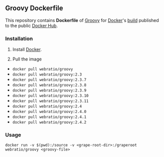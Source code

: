 ## Groovy Dockerfile

This repository contains **Dockerfile** of [Groovy](http://groovy.codehaus.org/) for [Docker](https://www.docker.com/)'s [build](https://registry.hub.docker.com/u/webratio/groovy/) published to the public [Docker Hub](https://hub.docker.com/).

### Installation

1. Install [Docker](https://www.docker.com/).

2. Pull the image 
  * `docker pull webratio/groovy`
  * `docker pull webratio/groovy:2.3`
  * `docker pull webratio/groovy:2.3.7`
  * `docker pull webratio/groovy:2.3.8`
  * `docker pull webratio/groovy:2.3.9`
  * `docker pull webratio/groovy:2.3.10`
  * `docker pull webratio/groovy:2.3.11`
  * `docker pull webratio/groovy:2.4`
  * `docker pull webratio/groovy:2.4.0`
  * `docker pull webratio/groovy:2.4.1`
  * `docker pull webratio/groovy:2.4.2`
  
### Usage

    docker run -v $(pwd):/source -v <grape-root-dir>:/graperoot webratio/groovy <groovy-file> 
